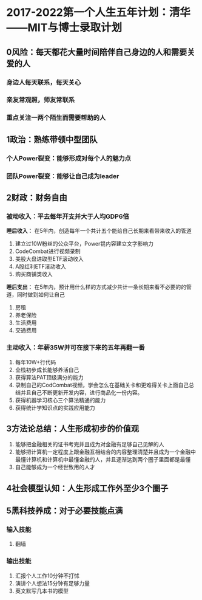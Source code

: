 # 2017-2022第一个人生五年计划：清华——MIT与博士录取计划

## 0风险：每天都花大量时间陪伴自己身边的人和需要关爱的人

### 身边人每天联系，每天关心

### 亲友常观照，师友常联系

### 重点关注一两个陌生而需要帮助的人





## 1政治：熟练带领中型团队

### 个人Power裂变：能够形成对每个人的魅力点


### 团队Power裂变：能够让自己成为leader



## 2财政：财务自由

### 被动收入：平去每年开支并大于人均GDP6倍

**睡后收入**：
在5年内，创造每年一个共计五个能给自己长期来看带来收入的管道

1. 建立过10W粉丝的公众平台，Power锟内容建立文字影响力
2. CodeCombat进行视频录制
3. 美股大盘进取型ETF滚动收入
4. A股红利ETF滚动收入
5. 购买商铺类收入


**睡后支出**：
在5年内，预计用什么样的方式减少共计一条长期来看不必要的的管道，同时做到如何让自己

1. 房租
2. 养老保险
3. 生活费用
4. 交通费用


### 主动收入：年薪35W并可在接下来的五年再翻一番

1. 每年10W+行代码
1. 全栈初步成长能够养活自己
2. 获得算法PAT顶级满分的能力
3. 录制自己的CodCombat视频，学会怎么在基础关卡和更难得关卡上面自己总结并且自己不断更新开发内容，进行商品化一份内容。
3. 获得机器学习核心三个算法精通的能力
4. 获得统计学知识点的实践应用能力


## 3方法论总结：人生形成初步的价值观

1. 能够把金融相关的证书考完并且成为对金融有足够自己见解的人
2. 能够把计算机一定程度上跟金融互相结合的内容整理清楚并且成为一个金融中最懂计算机和计算机中最懂金融的人，并且逐渐达到两个圈子里面都是最懂
3. 自己能够成为一个经世致用的人才


## 4社会模型认知：人生形成工作外至少3个圈子




## 5黑科技养成：对于必要技能点满

### 输入技能

1. 翻墙



### 输出技能

1. 汇报个人工作10分钟不打怵
2. 演讲个人想法15分钟有足够力量
3. 英文默写几本书的模型



















































































